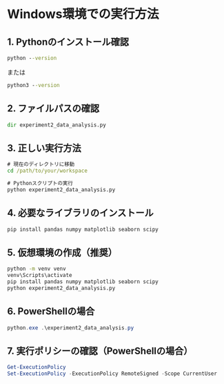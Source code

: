 # Windows環境での実行方法

## 1. Pythonのインストール確認
```cmd
python --version
```
または
```cmd
python3 --version
```

## 2. ファイルパスの確認
```cmd
dir experiment2_data_analysis.py
```

## 3. 正しい実行方法
```cmd
# 現在のディレクトリに移動
cd /path/to/your/workspace

# Pythonスクリプトの実行
python experiment2_data_analysis.py
```

## 4. 必要なライブラリのインストール
```cmd
pip install pandas numpy matplotlib seaborn scipy
```

## 5. 仮想環境の作成（推奨）
```cmd
python -m venv venv
venv\Scripts\activate
pip install pandas numpy matplotlib seaborn scipy
python experiment2_data_analysis.py
```

## 6. PowerShellの場合
```powershell
python.exe .\experiment2_data_analysis.py
```

## 7. 実行ポリシーの確認（PowerShellの場合）
```powershell
Get-ExecutionPolicy
Set-ExecutionPolicy -ExecutionPolicy RemoteSigned -Scope CurrentUser
```